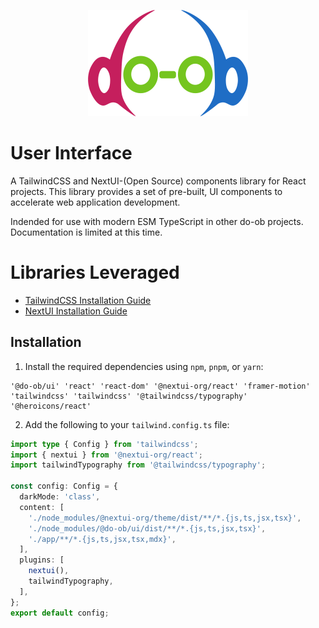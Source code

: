 <p align="center">
  <img
    width="256"
    src="https://github.com/do-ob-io/shared/blob/main/do-ob-logo-readme.png?raw=true"
    alt="do-ob logo"
  />
</p>

# User Interface

A TailwindCSS and NextUI-(Open Source) components library for React projects. This library provides a set of pre-built, UI components to accelerate web application development.

Indended for use with modern ESM TypeScript in other do-ob projects. Documentation is limited at this time.

# Libraries Leveraged

* [TailwindCSS Installation Guide](https://tailwindcss.com/docs/installation)
*	[NextUI Installation Guide](https://nextui.org/docs/guide/installation)

## Installation

1.	Install the required dependencies using `npm`, `pnpm`, or `yarn`:

```
'@do-ob/ui' 'react' 'react-dom' '@nextui-org/react' 'framer-motion' 'tailwindcss' 'tailwindcss' '@tailwindcss/typography' '@heroicons/react'
```

2. Add the following to your `tailwind.config.ts` file:

```typescript
import type { Config } from 'tailwindcss';
import { nextui } from '@nextui-org/react';
import tailwindTypography from '@tailwindcss/typography';

const config: Config = {
  darkMode: 'class',
  content: [
    './node_modules/@nextui-org/theme/dist/**/*.{js,ts,jsx,tsx}',
    './node_modules/@do-ob/ui/dist/**/*.{js,ts,jsx,tsx}',
    './app/**/*.{js,ts,jsx,tsx,mdx}',
  ],
  plugins: [
    nextui(),
    tailwindTypography,
  ],
};
export default config;
```